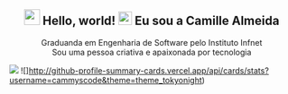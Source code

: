<div align="center">
  
## <img src="https://raw.githubusercontent.com/iampavangandhi/iampavangandhi/master/gifs/Hi.gif" width="28px"> Hello, world! <img src="https://github.com/TheDudeThatCode/TheDudeThatCode/blob/master/Assets/Earth.gif" width="24px"> Eu sou a Camille Almeida
 Graduanda em Engenharia de Software pelo Instituto Infnet<br> 
 Sou uma pessoa criativa e apaixonada por tecnologia<br>
</div>

![](http://github-profile-summary-cards.vercel.app/api/cards/profile-details?username=cammyscode&theme=tokyonight)
![]http://github-profile-summary-cards.vercel.app/api/cards/stats?username=cammyscode&theme=theme_tokyonight)